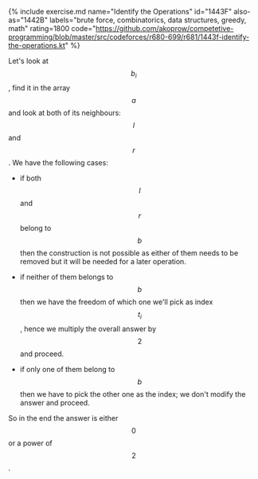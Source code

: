 {% include exercise.md name="Identify the Operations" id="1443F" also-as="1442B" labels="brute force, combinatorics, data structures, greedy, math" rating=1800 code="https://github.com/akoprow/competetive-programming/blob/master/src/codeforces/r680-699/r681/1443f-identify-the-operations.kt" %}

Let's look at $$b_i$$, find it in the array $$a$$ and look at both of its neighbours: $$l$$ and $$r$$.  We have the following cases:

* if both $$l$$ and $$r$$ belong to $$b$$ then the construction is not possible as either of them needs to be removed but it will be needed for a later operation.

* if neither of them belongs to $$b$$ then we have the freedom of which one we'll pick as index $$t_i$$, hence we multiply the overall answer by $$2$$ and proceed.

* if only one of them belong to $$b$$ then we have to pick the other one as the index; we don't modify the answer and proceed.

So in the end the answer is either $$0$$ or a power of $$2$$.
